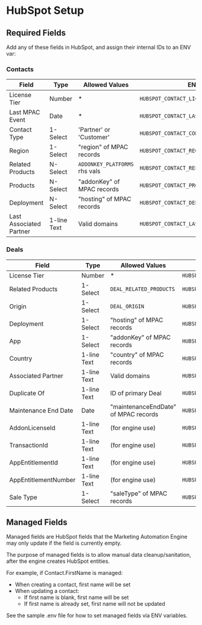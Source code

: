 # HubSpot Setup

## Required Fields

Add any of these fields in HubSpot, and assign their internal IDs to an ENV var:

### Contacts

| Field                   | Type        | Allowed Values                | ENV var                                   | Required |
| ----------------------- | ----------- | ----------------------------- | ----------------------------------------- | -------- |
| License Tier            | Number      | *                             | `HUBSPOT_CONTACT_LICENSE_TIER_ATTR`       | ❌        |
| Last MPAC Event         | Date        | *                             | `HUBSPOT_CONTACT_LAST_MPAC_EVENT_ATTR`    | ❌        |
| Contact Type            | 1-Select    | 'Partner' or 'Customer'       | `HUBSPOT_CONTACT_CONTACT_TYPE_ATTR`       | ❌        |
| Region                  | 1-Select    | "region" of MPAC records      | `HUBSPOT_CONTACT_REGION_ATTR`             | ❌        |
| Related Products        | N-Select    | `ADDONKEY_PLATFORMS` rhs vals | `HUBSPOT_CONTACT_RELATED_PRODUCTS_ATTR`   | ❌        |
| Products                | N-Select    | "addonKey" of MPAC records    | `HUBSPOT_CONTACT_PRODUCTS_ATTR`           | ❌        |
| Deployment              | N-Select    | "hosting" of MPAC records     | `HUBSPOT_CONTACT_DEPLOYMENT_ATTR`         | ❌        |
| Last Associated Partner | 1-line Text | Valid domains                 | `HUBSPOT_CONTACT_LAST_ASSOCIATED_PARTNER` | ❌        |


### Deals

| Field                | Type        | Allowed Values                       | ENV var                                  | Required |
| -------------------- | ----------- | ------------------------------------ | ---------------------------------------- | -------- |
| License Tier         | Number      | *                                    | `HUBSPOT_DEAL_LICENSE_TIER_ATTR`         | ❌        |
| Related Products     | 1-Select    | `DEAL_RELATED_PRODUCTS`              | `HUBSPOT_DEAL_RELATED_PRODUCTS_ATTR`     | ❌        |
| Origin               | 1-Select    | `DEAL_ORIGIN`                        | `HUBSPOT_DEAL_ORIGIN_ATTR`               | ❌        |
| Deployment           | 1-Select    | "hosting" of MPAC records            | `HUBSPOT_DEAL_DEPLOYMENT_ATTR`           | ❌        |
| App                  | 1-Select    | "addonKey" of MPAC records           | `HUBSPOT_DEAL_APP_ATTR`                  | ❌        |
| Country              | 1-line Text | "country" of MPAC records            | `HUBSPOT_DEAL_COUNTRY_ATTR`              | ❌        |
| Associated Partner   | 1-line Text | Valid domains                        | `HUBSPOT_DEAL_ASSOCIATED_PARTNER`        | ❌        |
| Duplicate Of         | 1-line Text | ID of primary Deal                   | `HUBSPOT_DEAL_DUPLICATEOF_ATTR`          | ❌        |
| Maintenance End Date | Date        | "maintenanceEndDate" of MPAC records | `HUBSPOT_DEAL_MAINTENANCE_END_DATE_ATTR` | ❌        |
| AddonLicenseId       | 1-line Text | (for engine use)                     | `HUBSPOT_DEAL_ADDONLICENESID_ATTR`       | ✔️        |
| TransactionId        | 1-line Text | (for engine use)                     | `HUBSPOT_DEAL_TRANSACTIONID_ATTR`        | ✔️        |
| AppEntitlementId     | 1-line Text | (for engine use)                     | `HUBSPOT_DEAL_APPENTITLEMENTID_ATTR`     | ✔️        |
| AppEntitlementNumber | 1-line Text | (for engine use)                     | `HUBSPOT_DEAL_APPENTITLEMENTNUMBER_ATTR` | ✔️        |
| Sale Type            | 1-Select    | "saleType" of MPAC records           | `HUBSPOT_DEAL_SALE_TYPE_ATTR`            | ❌        |

## Managed Fields

Managed fields are HubSpot fields that the Marketing Automation Engine may only update if the field is currently empty.

The purpose of managed fields is to allow manual data cleanup/sanitation, after the engine creates HubSpot entities.

For example, if Contact.FirstName is managed:

* When creating a contact, first name will be set
* When updating a contact:
  * If first name is blank, first name will be set
  * If first name is already set, first name will not be updated

See the sample .env file for how to set managed fields via ENV variables.
